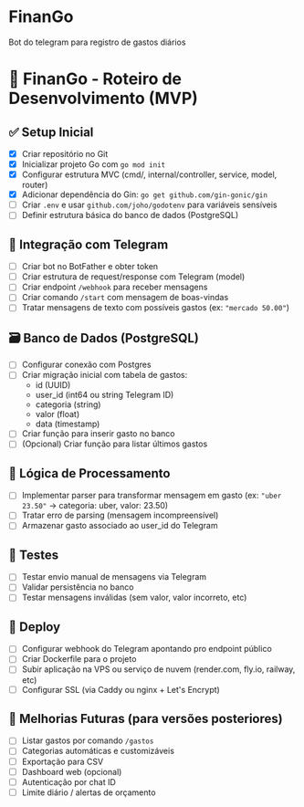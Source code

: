 # FinanGo
Bot do telegram para registro de gastos diários

# 🧾 FinanGo - Roteiro de Desenvolvimento (MVP)

## ✅ Setup Inicial
- [x] Criar repositório no Git
- [x] Inicializar projeto Go com `go mod init`
- [x] Configurar estrutura MVC (cmd/, internal/controller, service, model, router)
- [x] Adicionar dependência do Gin: `go get github.com/gin-gonic/gin`
- [ ] Criar `.env` e usar `github.com/joho/godotenv` para variáveis sensíveis
- [ ] Definir estrutura básica do banco de dados (PostgreSQL)

## 🤖 Integração com Telegram
- [ ] Criar bot no BotFather e obter token
- [ ] Criar estrutura de request/response com Telegram (model)
- [ ] Criar endpoint `/webhook` para receber mensagens
- [ ] Criar comando `/start` com mensagem de boas-vindas
- [ ] Tratar mensagens de texto com possíveis gastos (ex: `"mercado 50.00"`)

## 🗃️ Banco de Dados (PostgreSQL)
- [ ] Configurar conexão com Postgres
- [ ] Criar migração inicial com tabela de gastos:
  - id (UUID)
  - user_id (int64 ou string Telegram ID)
  - categoria (string)
  - valor (float)
  - data (timestamp)
- [ ] Criar função para inserir gasto no banco
- [ ] (Opcional) Criar função para listar últimos gastos

## 🧠 Lógica de Processamento
- [ ] Implementar parser para transformar mensagem em gasto (ex: `"uber 23.50"` → categoria: uber, valor: 23.50)
- [ ] Tratar erro de parsing (mensagem incompreensível)
- [ ] Armazenar gasto associado ao user_id do Telegram

## 🧪 Testes
- [ ] Testar envio manual de mensagens via Telegram
- [ ] Validar persistência no banco
- [ ] Testar mensagens inválidas (sem valor, valor incorreto, etc)

## 🚀 Deploy
- [ ] Configurar webhook do Telegram apontando pro endpoint público
- [ ] Criar Dockerfile para o projeto
- [ ] Subir aplicação na VPS ou serviço de nuvem (render.com, fly.io, railway, etc)
- [ ] Configurar SSL (via Caddy ou nginx + Let's Encrypt)

## 🧩 Melhorias Futuras (para versões posteriores)
- [ ] Listar gastos por comando `/gastos`
- [ ] Categorias automáticas e customizáveis
- [ ] Exportação para CSV
- [ ] Dashboard web (opcional)
- [ ] Autenticação por chat ID
- [ ] Limite diário / alertas de orçamento
